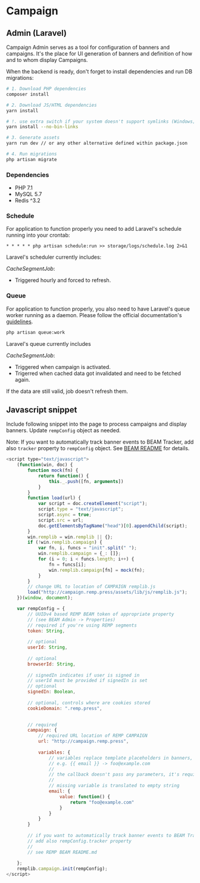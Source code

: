 # Campaign

## Admin (Laravel)

Campaign Admin serves as a tool for configuration of banners and campaigns. It's the place for UI generation of banners
and definition of how and to whom display Campaigns. 

When the backend is ready, don't forget to install dependencies and run DB migrations:

```bash
# 1. Download PHP dependencies
composer install

# 2. Download JS/HTML dependencies
yarn install

# !. use extra switch if your system doesn't support symlinks (Windows; can be enabled)
yarn install --no-bin-links

# 3. Generate assets
yarn run dev // or any other alternative defined within package.json

# 4. Run migrations
php artisan migrate
```

### Dependencies

- PHP 7.1
- MySQL 5.7
- Redis ^3.2

### Schedule

For application to function properly you need to add Laravel's schedule running into your crontab:

```
* * * * * php artisan schedule:run >> storage/logs/schedule.log 2>&1
```

Laravel's scheduler currently includes:

*CacheSegmentJob*:

- Triggered hourly and forced to refresh.

### Queue

For application to function properly, you also need to have Laravel's queue worker running as a daemon. Please follow the
official documentation's [guidelines](https://laravel.com/docs/5.4/queues#running-the-queue-worker).

```bash
php artisan queue:work
```

Laravel's queue currently includes

*CacheSegmentJob*: 

- Triggered when campaign is activated. 
- Trigerred when cached data got invalidated and need to be fetched again.

If the data are still valid, job doesn't refresh them.


## Javascript snippet

Include following snippet into the page to process campaigns and display banners. Update `rempConfig` object as needed.

Note: If you want to automatically track banner events to BEAM Tracker, add also `tracker` property to `rempConfig` object. See [BEAM README](../Beam/README.md) for details.
              
```javascript
<script type="text/javascript">
    (function(win, doc) {
        function mock(fn) {
            return function() {
                this._.push([fn, arguments])
            }
        }
        function load(url) {
            var script = doc.createElement("script");
            script.type = "text/javascript";
            script.async = true;
            script.src = url;
            doc.getElementsByTagName("head")[0].appendChild(script);
        }
        win.remplib = win.remplib || {};
        if (!win.remplib.campaign) {
            var fn, i, funcs = "init".split(" ");
            win.remplib.campaign = {_: []};
            for (i = 0; i < funcs.length; i++) {
                fn = funcs[i];
                win.remplib.campaign[fn] = mock(fn);
            }
        }
        // change URL to location of CAMPAIGN remplib.js
        load("http://campaign.remp.press/assets/lib/js/remplib.js");
    })(window, document);

    var rempConfig = {
        // UUIDv4 based REMP BEAM token of appropriate property
        // (see BEAM Admin -> Properties)
        // required if you're using REMP segments
        token: String,
        
        // optional
        userId: String,
        
        // optional
        browserId: String,
        
        // signedIn indicates if user is signed in
        // userId must be provided if signedIn is set
        // optional
        signedIn: Boolean,
              
        // optional, controls where are cookies stored
        cookieDomain: ".remp.press",

        
        // required
        campaign: {
            // required URL location of REMP CAMPAIGN
            url: "http://campaign.remp.press",
            
            variables: {
                // variables replace template placeholders in banners,
                // e.g. {{ email }} -> foo@example.com
                //
                // the callback doesn't pass any parameters, it's required for convenience and just-in-time evaluation
                //
                // missing variable is translated to empty string
                email: {
                    value: function() {
                        return "foo@example.com"
                    }
                }
            }
        }
        
        // if you want to automatically track banner events to BEAM Tracker,
        // add also rempConfig.tracker property
        //
        // see REMP BEAM README.md
        
    };
    remplib.campaign.init(rempConfig);
</script>
```
